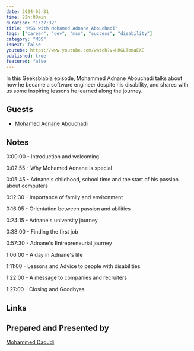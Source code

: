 ```yaml
---
date: 2024-03-31
time: 22h:00min
duration: "1:27:32"
title: "MSS with Mohamed Adnane Abouchadi"
tags: ["career", "dev", "mss", "success", "disability"]
category: "MSS"
isNext: false
youtube: https://www.youtube.com/watch?v=HRGLTomaEXE
published: true
featured: false
---
```


In this Geeksblabla episode, Mohammed Adnane Abouchadi talks about how he became a software engineer despite his disability, and shares with us some inspiring lessons he learned along the journey.

## Guests

- [Mohamed Adnane Abouchadi](https://www.linkedin.com/in/mohamed-adnane-abouchadi)

## Notes

0:00:00 - Introduction and welcoming

0:02:55 - Why Mohamed Adnane is special

0:05:45 - Adnane's childhood, school time and the start of his passion about computers

0:12:30 - Importance of family and environment

0:16:05 - Orientation between passion and abilities

0:24:15 - Adnane's university journey

0:38:00 - Finding the first job

0:57:30 - Adnane's Entrepreneurial journey

1:06:00 - A day in Adnane's life

1:11:00 - Lessons and Advice to people with disabilities

1:22:00 - A message to companies and recruiters

1:27:00 - Closing and Goodbyes

## Links

## Prepared and Presented by
[Mohammed Daoudi](https://twitter.com/MIduoad)
